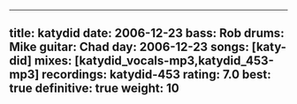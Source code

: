 
---
title: katydid
date: 2006-12-23
bass:	Rob
drums:	Mike
guitar:	Chad
day: 2006-12-23
songs: [katy-did]
mixes: [katydid_vocals-mp3,katydid_453-mp3]
recordings: katydid-453
rating: 7.0
best: true
definitive: true
weight: 10
---
